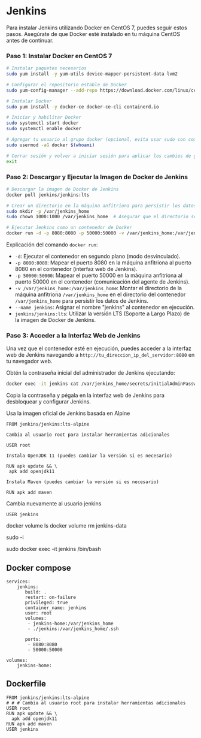 # Jenkins

Para instalar Jenkins utilizando Docker en CentOS 7, puedes seguir estos pasos. Asegúrate de que Docker esté instalado en tu máquina CentOS antes de continuar.

### Paso 1: Instalar Docker en CentOS 7

```bash
# Instalar paquetes necesarios
sudo yum install -y yum-utils device-mapper-persistent-data lvm2

# Configurar el repositorio estable de Docker
sudo yum-config-manager --add-repo https://download.docker.com/linux/centos/docker-ce.repo

# Instalar Docker
sudo yum install -y docker-ce docker-ce-cli containerd.io

# Iniciar y habilitar Docker
sudo systemctl start docker
sudo systemctl enable docker

# Agregar tu usuario al grupo docker (opcional, evita usar sudo con comandos de docker)
sudo usermod -aG docker $(whoami)

# Cerrar sesión y volver a iniciar sesión para aplicar los cambios de grupo
exit
```

### Paso 2: Descargar y Ejecutar la Imagen de Docker de Jenkins

```bash
# Descargar la imagen de Docker de Jenkins
docker pull jenkins/jenkins:lts

# Crear un directorio en la máquina anfitriona para persistir los datos de Jenkins
sudo mkdir -p /var/jenkins_home
sudo chown 1000:1000 /var/jenkins_home  # Asegurar que el directorio sea propiedad del usuario de Jenkins en el contenedor

# Ejecutar Jenkins como un contenedor de Docker
docker run -d -p 8080:8080 -p 50000:50000 -v /var/jenkins_home:/var/jenkins_home --name jenkins jenkins/jenkins:lts
```

Explicación del comando `docker run`:

- `-d`: Ejecutar el contenedor en segundo plano (modo desvinculado).
- `-p 8080:8080`: Mapear el puerto 8080 en la máquina anfitriona al puerto 8080 en el contenedor (interfaz web de Jenkins).
- `-p 50000:50000`: Mapear el puerto 50000 en la máquina anfitriona al puerto 50000 en el contenedor (comunicación del agente de Jenkins).
- `-v /var/jenkins_home:/var/jenkins_home`: Montar el directorio de la máquina anfitriona `/var/jenkins_home` en el directorio del contenedor `/var/jenkins_home` para persistir los datos de Jenkins.
- `--name jenkins`: Asignar el nombre "jenkins" al contenedor en ejecución.
- `jenkins/jenkins:lts`: Utilizar la versión LTS (Soporte a Largo Plazo) de la imagen de Docker de Jenkins.

### Paso 3: Acceder a la Interfaz Web de Jenkins

Una vez que el contenedor esté en ejecución, puedes acceder a la interfaz web de Jenkins navegando a `http://tu_direccion_ip_del_servidor:8080` en tu navegador web.

Obtén la contraseña inicial del administrador de Jenkins ejecutando:

```bash
docker exec -it jenkins cat /var/jenkins_home/secrets/initialAdminPassword
```

Copia la contraseña y pégala en la interfaz web de Jenkins para desbloquear y configurar Jenkins.

Usa la imagen oficial de Jenkins basada en Alpine

```
FROM jenkins/jenkins:lts-alpine

Cambia al usuario root para instalar herramientas adicionales

USER root

Instala OpenJDK 11 (puedes cambiar la versión si es necesario)

RUN apk update && \
 apk add openjdk11

Instala Maven (puedes cambiar la versión si es necesario)

RUN apk add maven
```

Cambia nuevamente al usuario jenkins

```
USER jenkins
```

docker volume ls
docker volume rm jenkins-data

sudo -i

sudo docker exec -it jenkins /bin/bash

## Docker compose

```
services:
    jenkins:
       build: .
       restart: on-failure
       privileged: true
       container_name: jenkins
       user: root
       volumes:
        - jenkins-home:/var/jenkins_home
        - ./jenkins:/var/jenkins_home/.ssh

       ports:
        - 8080:8080
        - 50000:50000

volumes:
    jenkins-home:
```

## Dockerfile

```
FROM jenkins/jenkins:lts-alpine
# # # Cambia al usuario root para instalar herramientas adicionales
USER root
RUN apk update && \
  apk add openjdk11
RUN apk add maven
USER jenkins
```
